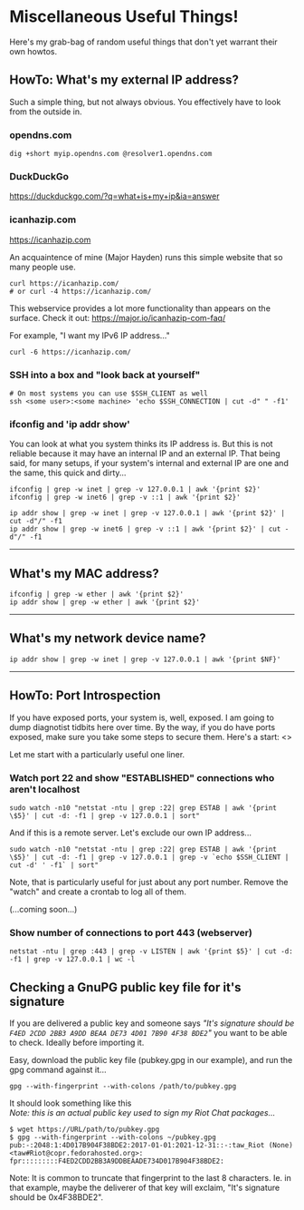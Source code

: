 # Miscellaneous Useful Things!

Here's my grab-bag of random useful things that don't yet warrant their own
howtos.


## HowTo: What's my external IP address?

Such a simple thing, but not always obvious. You effectively have to look from
the outside in.

### opendns.com

```
dig +short myip.opendns.com @resolver1.opendns.com
```

### DuckDuckGo

<https://duckduckgo.com/?q=what+is+my+ip&ia=answer>

### icanhazip.com

<https://icanhazip.com>

An acquaintence of mine (Major Hayden) runs this simple website that so many
people use.

```
curl https://icanhazip.com/
# or curl -4 https://icanhazip.com/
```

This webservice provides a lot more functionality than appears on the surface.
Check it out: <https://major.io/icanhazip-com-faq/>

For example, "I want my IPv6 IP address..."

```
curl -6 https://icanhazip.com/
```

### SSH into a box and "look back at yourself"

```
# On most systems you can use $SSH_CLIENT as well
ssh <some user>:<some machine> 'echo $SSH_CONNECTION | cut -d" " -f1'
```


### ifconfig and 'ip addr show'

You can look at what you system thinks its IP address is. But this is not
reliable because it may have an internal IP and an external IP. That being
said, for many setups, if your system's internal and external IP are one and
the same, this quick and dirty...

```
ifconfig | grep -w inet | grep -v 127.0.0.1 | awk '{print $2}'
ifconfig | grep -w inet6 | grep -v ::1 | awk '{print $2}'
```

```
ip addr show | grep -w inet | grep -v 127.0.0.1 | awk '{print $2}' | cut -d"/" -f1
ip addr show | grep -w inet6 | grep -v ::1 | awk '{print $2}' | cut -d"/" -f1
```

---


## What's my MAC address?

```
ifconfig | grep -w ether | awk '{print $2}'
ip addr show | grep -w ether | awk '{print $2}'
```

---


## What's my network device name?

```
ip addr show | grep -w inet | grep -v 127.0.0.1 | awk '{print $NF}'
```


---


## HowTo: Port Introspection

If you have exposed ports, your system is, well, exposed. I am going to dump
diagnotist tidbits here over time. By the way, if you do have ports exposed,
make sure you take some steps to secure them. Here's a start: <>

Let me start with a particularly useful one liner.

### Watch port 22 and show "ESTABLISHED" connections who aren't localhost

```
sudo watch -n10 "netstat -ntu | grep :22| grep ESTAB | awk '{print \$5}' | cut -d: -f1 | grep -v 127.0.0.1 | sort"
```

And if this is a remote server. Let's exclude our own IP address...

```
sudo watch -n10 "netstat -ntu | grep :22| grep ESTAB | awk '{print \$5}' | cut -d: -f1 | grep -v 127.0.0.1 | grep -v `echo $SSH_CLIENT | cut -d' ' -f1` | sort"
```

Note, that is particularly useful for just about any port number. Remove the "watch" and create a crontab to log all of them.

(...coming soon...)


### Show number of connections to port 443 (webserver)

```
netstat -ntu | grep :443 | grep -v LISTEN | awk '{print $5}' | cut -d: -f1 | grep -v 127.0.0.1 | wc -l
```

## Checking a GnuPG public key file for it's signature

If you are delivered a public key and someone says _"It's signature should be `F4ED 2CDD 2BB3 A9DD BEAA DE73 4D01 7B90 4F38 BDE2`"_ you want to be able to check. Ideally before importing it.

Easy, download the public key file (pubkey.gpg in our example), and run the gpg command against it...

```
gpg --with-fingerprint --with-colons /path/to/pubkey.gpg
```

It should look something like this<br />_Note: this is an actual public key used to sign my Riot Chat packages..._

```
$ wget https://URL/path/to/pubkey.gpg
$ gpg --with-fingerprint --with-colons ~/pubkey.gpg 
pub:-:2048:1:4D017B904F38BDE2:2017-01-01:2021-12-31::-:taw_Riot (None) <taw#Riot@copr.fedorahosted.org>:
fpr:::::::::F4ED2CDD2BB3A9DDBEAADE734D017B904F38BDE2:
```

Note: It is common to truncate that fingerprint to the last 8 characters. Ie. in that example, maybe the deliverer of that key will exclaim, "It's signature should be 0x4F38BDE2".

